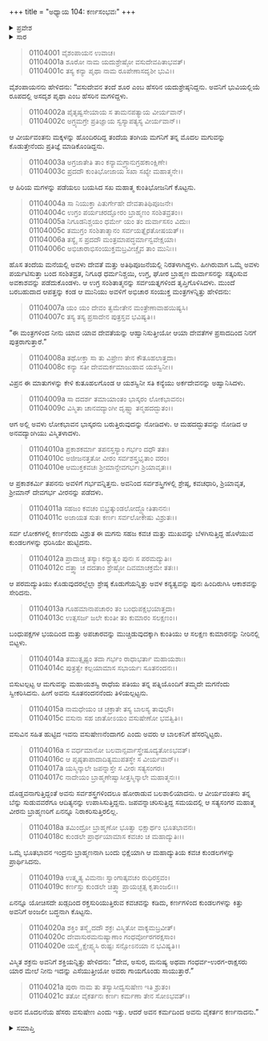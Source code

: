 +++
title = "ಅಧ್ಯಾಯ 104: ಕರ್ಣಸಂಭವಃ"
+++

<details><summary>ಪ್ರವೇಶ</summary>


।।   ಓಂ ಓಂ ನಮೋ ನಾರಾಯಣಾಯ।।   ಶ್ರೀ ವೇದವ್ಯಾಸಾಯ ನಮಃ ।।

ಶ್ರೀ ಕೃಷ್ಣದ್ವೈಪಾಯನ ವೇದವ್ಯಾಸ ವಿರಚಿತ  

**ಶ್ರೀ ಮಹಾಭಾರತ**

**ಆದಿ ಪರ್ವ**

**ಸಂಭವ ಪರ್ವ**

**ಅಧ್ಯಾಯ 104**

</details>


<details><summary>ಸಾರ</summary>

ಯಾದವರ ಅರಸ ಶೂರನು ತನ್ನ ಮಗಳು, ವಸುದೇವನ ತಂಗಿ, ಪೃಥೆಯನ್ನು ತಂಗಿಯ ಮಗ ಕುಂತೀಭೋಜನಿಗೆ ಕೊಟ್ಟಿದ್ದುದು (1-3). ಕುಂತೀಭೋಜನ ಮನೆಯಲ್ಲಿ ದುರ್ವಾಸನ ಆತಿಥ್ಯವನ್ನು ಮಾಡಿ, ಅವನಿಂದ ಮಂತ್ರಗಳನ್ನು ಕುಂತಿಯು ಪಡೆದುದು (4-7). ಕುತೂಹಲದಿಂದ ಸೂರ್ಯನನ್ನು ಆಹ್ವಾನಿಸಲು ಅವನಿಂದ ಮಗ ಕರ್ಣನನ್ನು ಪಡೆದುದು (8-12). ನೀರಿನಲ್ಲಿ ಬಿಡಲ್ಪಟ್ಟ ಕರ್ಣನು ಸೂತನಂದನನೆಂದೂ, ವಸುಷೇಣನೆಂದೂ, ವೈಕರ್ತನನೆಂದೂ ಕರೆಯಿಸಿಕೊಂಡಿದುದು (13-21).

</details>


> 01104001 ವೈಶಂಪಾಯನ ಉವಾಚ।  
01104001a ಶೂರೋ ನಾಮ ಯದುಶ್ರೇಷ್ಠೋ ವಸುದೇವಪಿತಾಭವತ್।  
01104001c ತಸ್ಯ ಕನ್ಯಾ ಪೃಥಾ ನಾಮ ರೂಪೇಣಾಸದೃಶೀ ಭುವಿ।।

ವೈಶಂಪಾಯನನು ಹೇಳಿದನು: “ವಸುದೇವನ ತಂದೆ ಶೂರ ಎಂಬ ಹೆಸರಿನ ಯದುಶ್ರೇಷ್ಠನಿದ್ದನು. ಅವನಿಗೆ ಭುವಿಯಲ್ಲಿಯೆ ರೂಪದಲ್ಲಿ ಅಸದೃಶ ಪೃಥಾ ಎಂಬ ಹೆಸರಿನ ಮಗಳಿದ್ದಳು.

> 01104002a ಪೈತೃಷ್ವಸೇಯಾಯ ಸ ತಾಮನಪತ್ಯಾಯ ವೀರ್ಯವಾನ್।   
01104002c ಅಗ್ರ್ಯಮಗ್ರೇ ಪ್ರತಿಜ್ಞಾಯ ಸ್ವಸ್ಯಾಪತ್ಯಸ್ಯ ವೀರ್ಯವಾನ್।।

ಆ ವೀರ್ಯವಂತನು ಮಕ್ಕಳನ್ನು ಹೊಂದಿರದಿದ್ದ ತಂದೆಯ ತಂಗಿಯ ಮಗನಿಗೆ ತನ್ನ ಮೊದಲ ಮಗುವನ್ನು ಕೊಡುತ್ತೇನೆಂದು ಪ್ರತಿಜ್ಞೆ ಮಾಡಿಕೊಂಡಿದ್ದನು.

> 01104003a ಅಗ್ರಜಾತೇತಿ ತಾಂ ಕನ್ಯಾಮಗ್ರ್ಯಾನುಗ್ರಹಕಾಂಕ್ಷಿಣೇ।  
01104003c ಪ್ರದದೌ ಕುಂತಿಭೋಜಾಯ ಸಖಾ ಸಖ್ಯೇ ಮಹಾತ್ಮನೇ।।

ಆ ಹಿರಿಯ ಮಗಳನ್ನು ಪಡೆಯಲು ಬಯಸಿದ ಸಖ ಮಹಾತ್ಮ ಕುಂತಿಭೋಜನಿಗೆ ಕೊಟ್ಟನು.

> 01104004a ಸಾ ನಿಯುಕ್ತಾ ಪಿತುರ್ಗೇಹೇ ದೇವತಾತಿಥಿಪೂಜನೇ।  
01104004c ಉಗ್ರಂ ಪರ್ಯಚರದ್ಘೋರಂ ಬ್ರಾಹ್ಮಣಂ ಸಂಶಿತವ್ರತಂ।।  
01104005a ನಿಗೂಡನಿಶ್ಚಯಂ ಧರ್ಮೇ ಯಂ ತಂ ದುರ್ವಾಸಸಂ ವಿದುಃ।   
01104005c ತಮುಗ್ರಂ ಸಂಶಿತಾತ್ಮಾನಂ ಸರ್ವಯತ್ನೈರತೋಷಯತ್।।  
01104006a ತಸ್ಯೈ ಸ ಪ್ರದದೌ ಮಂತ್ರಮಾಪದ್ಧರ್ಮಾನ್ವವೇಕ್ಷಯಾ।  
01104006c ಅಭಿಚಾರಾಭಿಸಂಯುಕ್ತಮಬ್ರವೀಚ್ಚೈವ ತಾಂ ಮುನಿಃ।।

ಹೊಸ ತಂದೆಯ ಮನೆಯಲ್ಲಿ ಅವಳು ದೇವತೆ ಮತ್ತು ಅತಿಥಿಪೂಜನೆಯಲ್ಲಿ ನಿರತಳಾಗಿದ್ದಳು. ಹೀಗಿರುವಾಗ ಒಮ್ಮೆ ಅವಳು ಪರ್ಯಟಿಸುತ್ತಾ ಬಂದ ಸಂಶಿತವ್ರತ, ನಿಗೂಢ ಧರ್ಮನಿಶ್ಚಯಿ, ಉಗ್ರ, ಘೋರ ಬ್ರಾಹ್ಮಣ ದುರ್ವಾಸನನ್ನು ಸತ್ಕರಿಸುವ ಅವಕಾಶವನ್ನು ಪಡೆದುಕೊಂಡಳು. ಆ ಉಗ್ರ ಸಂಶಿತಾತ್ಮನನ್ನು ಸರ್ವಯತ್ನಗಳಿಂದ ತೃಪ್ತಿಗೊಳಿಸಿದಳು. ಮುಂದೆ ಬರಬಹುದಾದ ಆಪತ್ತನ್ನು ಕಂಡ ಆ ಮುನಿಯು ಅವಳಿಗೆ ಅಭಿಚಾರ ಸಂಯುಕ್ತ ಮಂತ್ರಗಳನ್ನಿತ್ತು ಹೇಳಿದನು:

> 01104007a ಯಂ ಯಂ ದೇವಂ ತ್ವಮೇತೇನ ಮಂತ್ರೇಣಾವಾಹಯಿಷ್ಯಸಿ।  
01104007c ತಸ್ಯ ತಸ್ಯ ಪ್ರಸಾದೇನ ಪುತ್ರಸ್ತವ ಭವಿಷ್ಯತಿ।।

“ಈ ಮಂತ್ರಗಳಿಂದ ನೀನು ಯಾವ ಯಾವ ದೇವತೆಯನ್ನು ಆಹ್ವಾನಿಸುತ್ತೀಯೋ ಆಯಾ ದೇವತೆಗಳ ಪ್ರಸಾದದಿಂದ ನಿನಗೆ ಪುತ್ರರಾಗುತ್ತಾರೆ.”

> 01104008a ತಥೋಕ್ತಾ ಸಾ ತು ವಿಪ್ರೇಣ ತೇನ ಕೌತೂಹಲಾತ್ತದಾ।  
01104008c ಕನ್ಯಾ ಸತೀ ದೇವಮರ್ಕಮಾಜುಹಾವ ಯಶಸ್ವಿನೀ।।

ವಿಪ್ರನ ಈ ಮಾತುಗಳನ್ನು ಕೇಳಿ ಕುತೂಹಲಗೊಂಡ ಆ ಯಶಸ್ವಿನೀ ಸತಿ ಕನ್ಯೆಯು ಅರ್ಕದೇವನನ್ನು ಅಹ್ವಾನಿಸಿದಳು.

> 01104009a ಸಾ ದದರ್ಶ ತಮಾಯಾಂತಂ ಭಾಸ್ಕರಂ ಲೋಕಭಾವನಂ।  
01104009c ವಿಸ್ಮಿತಾ ಚಾನವದ್ಯಾಂಗೀ ದೃಷ್ಟ್ವಾ ತನ್ಮಹದದ್ಭುತಂ।।

ಆಗ ಅಲ್ಲಿ ಅವಳು ಲೋಕಭಾವನ ಭಾಸ್ಕರನು ಬರುತ್ತಿರುವುದನ್ನು ನೋಡಿದಳು. ಆ ಮಹದದ್ಭುತವನ್ನು ನೋಡಿದ ಆ ಅನವದ್ಯಾಂಗಿಯು ವಿಸ್ಮಿತಳಾದಳು.

> 01104010a ಪ್ರಕಾಶಕರ್ಮಾ ತಪನಸ್ತಸ್ಯಾಂ ಗರ್ಭಂ ದಧೌ ತತಃ।  
01104010c ಅಜೀಜನತ್ತತೋ ವೀರಂ ಸರ್ವಶಸ್ತ್ರಭೃತಾಂ ವರಂ।  
01104010e ಆಮುಕ್ತಕವಚಃ ಶ್ರೀಮಾನ್ದೇವಗರ್ಭಃ ಶ್ರಿಯಾವೃತಃ।।

ಆ ಪ್ರಕಾಶಕರ್ಮಿ ತಪನನು ಅವಳಿಗೆ ಗರ್ಭವನ್ನಿತ್ತನು. ಅವನಿಂದ ಸರ್ವಶಸ್ತ್ರಿಗಳಲ್ಲಿ ಶ್ರೇಷ್ಠ, ಕವಚಧಾರಿ, ಶ್ರಿಯಾವೃತ, ಶ್ರೀಮಾನ್ ದೇವಗರ್ಭ ವೀರನನ್ನು ಪಡೆದಳು.

> 01104011a ಸಹಜಂ ಕವಚಂ ಬಿಭ್ರತ್ಕುಂಡಲೋದ್ದ್ಯೋತಿತಾನನಃ।  
01104011c ಅಜಾಯತ ಸುತಃ ಕರ್ಣಃ ಸರ್ವಲೋಕೇಷು ವಿಶ್ರುತಃ।।

ಸರ್ವ ಲೋಕಗಳಲ್ಲಿ ಕರ್ಣನೆಂದು ವಿಶ್ರುತ ಈ ಮಗನು ಸಹಜ ಕವಚ ಮತ್ತು ಮುಖವನ್ನು ಬೆಳಗಿಸುತ್ತಿದ್ದ ಹೊಳೆಯುವ ಕುಂಡಲಗಳನ್ನು ಧರಿಸಿಯೇ ಹುಟ್ಟಿದನು.

> 01104012a ಪ್ರಾದಾಚ್ಚ ತಸ್ಯಾಃ ಕನ್ಯಾತ್ವಂ ಪುನಃ ಸ ಪರಮದ್ಯುತಿಃ।  
01104012c ದತ್ತ್ವಾ ಚ ದದತಾಂ ಶ್ರೇಷ್ಠೋ ದಿವಮಾಚಕ್ರಮೇ ತತಃ।।

ಆ ಪರಮದ್ಯುತಿಯು ಕೊಡುವುದರಲ್ಲೆಲ್ಲಾ ಶ್ರೇಷ್ಠ ಕೊಡುಗೆಯನ್ನಿತ್ತು ಅವಳ ಕನ್ಯತ್ವವನ್ನು ಪುನಃ ಹಿಂದಿರುಗಿಸಿ ಆಕಾಶವನ್ನು ಸೇರಿದನು.

> 01104013a ಗೂಹಮಾನಾಪಚಾರಂ ತಂ ಬಂಧುಪಕ್ಷಭಯಾತ್ತದಾ।  
01104013c ಉತ್ಸಸರ್ಜ ಜಲೇ ಕುಂತೀ ತಂ ಕುಮಾರಂ ಸಲಕ್ಷಣಂ।।

ಬಂಧುಪಕ್ಷಗಳ ಭಯದಿಂದ ಮತ್ತು ಅಪಚಾರವನ್ನು ಮುಚ್ಚಿಡುವುದಕ್ಕಾಗಿ ಕುಂತಿಯು ಆ ಸಲಕ್ಷಣ ಕುಮಾರನನ್ನು ನೀರಿನಲ್ಲಿ ಬಿಟ್ಟಳು.

> 01104014a ತಮುತ್ಸೃಷ್ಟಂ ತದಾ ಗರ್ಭಂ ರಾಧಾಭರ್ತಾ ಮಹಾಯಶಾಃ।   
01104014c ಪುತ್ರತ್ವೇ ಕಲ್ಪಯಾಮಾಸ ಸಭಾರ್ಯಃ ಸೂತನಂದನಃ।।

ಬಿಸುಟಲ್ಪಟ್ಟ ಆ ಮಗುವನ್ನು ಮಹಾಯಶಸ್ವಿ ರಾಧೆಯ ಪತಿಯು ತನ್ನ ಪತ್ನಿಯೊಂದಿಗೆ ತಮ್ಮದೇ ಮಗನೆಂದು ಸ್ವೀಕರಿಸಿದನು. ಹೀಗೆ ಅವನು ಸೂತನಂದನನೆಂದು ತಿಳಿಯಲ್ಪಟ್ಟನು.

> 01104015a ನಾಮಧೇಯಂ ಚ ಚಕ್ರಾತೇ ತಸ್ಯ ಬಾಲಸ್ಯ ತಾವುಭೌ।  
01104015c ವಸುನಾ ಸಹ ಜಾತೋಽಯಂ ವಸುಷೇಣೋ ಭವತ್ವಿತಿ।।

ವಸುವಿನ ಸಹಿತ ಹುಟ್ಟಿದ ಇವನು ವಸುಷೇಣನೆಂದಾಗಲಿ ಎಂದು ಅವರು ಆ ಬಾಲಕನಿಗೆ ಹೆಸರನ್ನಿಟ್ಟರು.

> 01104016a ಸ ವರ್ಧಮಾನೋ ಬಲವಾನ್ಸರ್ವಾಸ್ತ್ರೇಷೂದ್ಯತೋಽಭವತ್।  
01104016c ಆ ಪೃಷ್ಠತಾಪಾದಾದಿತ್ಯಮುಪತಸ್ಥೇ ಸ ವೀರ್ಯವಾನ್।।  
01104017a ಯಸ್ಮಿನ್ಕಾಲೇ ಜಪನ್ನಾಸ್ತೇ ಸ ವೀರಃ ಸತ್ಯಸಂಗರಃ।  
01104017c ನಾದೇಯಂ ಬ್ರಾಹ್ಮಣೇಷ್ವಾಸೀತ್ತಸ್ಮಿನ್ಕಾಲೇ ಮಹಾತ್ಮನಃ।।

ದೊಡ್ಡವನಾಗುತ್ತಿದ್ದಂತೆ ಅವನು ಸರ್ವಶಸ್ತ್ರಗಳಿಂದಲೂ ಹೋರಾಡುವ ಬಲಶಾಲಿಯಾದನು. ಆ ವೀರ್ಯವಂತನು ತನ್ನ ಬೆನ್ನು ಸುಡುವವರೆಗೂ ಆದಿತ್ಯನನ್ನು ಉಪಾಸಿಸುತ್ತಿದ್ದನು. ಜಪವನ್ನಾಚರಿಸುತ್ತಿದ್ದ ಸಮಯದಲ್ಲಿ ಆ ಸತ್ಯಸಂಗರ ಮಹಾತ್ಮ ವೀರನು ಬ್ರಾಹ್ಮಣರಿಗೆ ಏನನ್ನೂ ನಿರಾಕರಿಸುತ್ತಿರಲಿಲ್ಲ.

> 01104018a ತಮಿಂದ್ರೋ ಬ್ರಾಹ್ಮಣೋ ಭೂತ್ವಾ ಭಿಕ್ಷಾರ್ಥಂ ಭೂತಭಾವನಃ।  
01104018c ಕುಂಡಲೇ ಪ್ರಾರ್ಥಯಾಮಾಸ ಕವಚಂ ಚ ಮಹಾದ್ಯುತಿಃ।।

ಒಮ್ಮೆ ಭೂತಭಾವನ ಇಂದ್ರನು ಬ್ರಾಹ್ಮಣನಾಗಿ ಬಂದು ಭಿಕ್ಷೆಯಾಗಿ ಆ ಮಹಾದ್ಯುತಿಯ ಕವಚ ಕುಂಡಲಗಳನ್ನು ಪ್ರಾರ್ಥಿಸಿದನು.

> 01104019a ಉತ್ಕೃತ್ಯ ವಿಮನಾಃ ಸ್ವಾಂಗಾತ್ಕವಚಂ ರುಧಿರಸ್ರವಂ।  
01104019c ಕರ್ಣಸ್ತು ಕುಂಡಲೇ ಚಿತ್ತ್ವಾ ಪ್ರಾಯಚ್ಛತ್ಸ ಕೃತಾಂಜಲಿಃ।।

ಏನನ್ನೂ ಯೋಚಿಸದೇ ಖಡ್ಗದಿಂದ ರಕ್ತಸುರಿಯುತ್ತಿರುವ ಕವಚವನ್ನು ಕಡಿದು, ಕರ್ಣಗಳಿಂದ ಕುಂಡಲಗಳನ್ನು ಕಿತ್ತು ಅವನಿಗೆ ಅಂಜಲೀ ಬದ್ಧನಾಗಿ ಕೊಟ್ಟನು.

> 01104020a ಶಕ್ತಿಂ ತಸ್ಮೈ ದದೌ ಶಕ್ರಃ ವಿಸ್ಮಿತೋ ವಾಕ್ಯಮಬ್ರವೀತ್।  
01104020c ದೇವಾಸುರಮನುಷ್ಯಾಣಾಂ ಗಂಧರ್ವೋರಗರಕ್ಷಸಾಂ।  
01104020e ಯಸ್ಮೈ ಕ್ಷೇಪ್ಸ್ಯಸಿ ರುಷ್ಟಃ ಸನ್ಸೋಽನಯಾ ನ ಭವಿಷ್ಯತಿ।।

ವಿಸ್ಮಿತ ಶಕ್ರನು ಅವನಿಗೆ ಶಕ್ತಿಯನ್ನಿತ್ತು ಹೇಳಿದನು: “ದೇವ, ಅಸುರ, ಮನುಷ್ಯ ಅಥವಾ ಗಂಧರ್ವ-ಉರಗ-ರಾಕ್ಷಸರು ಯಾರ ಮೇಲೆ ನೀನು ಇದನ್ನು ಎಸೆಯುತ್ತೀಯೋ ಅವರು ಗಾಯಗೊಂಡು ಸಾಯುತ್ತಾರೆ.”

> 01104021a ಪುರಾ ನಾಮ ತು ತಸ್ಯಾಸೀದ್ವಸುಷೇಣ ಇತಿ ಶ್ರುತಂ।  
01104021c ತತೋ ವೈಕರ್ತನಃ ಕರ್ಣಃ ಕರ್ಮಣಾ ತೇನ ಸೋಽಭವತ್।।

ಅವನ ಮೊದಲನೆಯ ಹೆಸರು ವಸುಷೇಣ ಎಂದು ಇತ್ತು. ಆದರೆ ಅವನ ಕರ್ಮದಿಂದ ಅವನು ವೈಕರ್ತನ ಕರ್ಣನಾದನು.”

<details><summary>ಸಮಾಪ್ತಿ</summary>

ಇತಿ ಶ್ರೀ ಮಹಾಭಾರತೇ ಆದಿಪರ್ವಣಿ ಸಂಭವಪರ್ವಣಿ ಕರ್ಣಸಂಭವೇ ಚತುರಾಧಿಕಶತತಮೋಽಧ್ಯಾಯಃ।।  
ಇದು ಶ್ರೀ ಮಹಾಭಾರತದಲ್ಲಿ ಆದಿಪರ್ವದಲ್ಲಿ ಸಂಭವ ಪರ್ವದಲ್ಲಿ ಕರ್ಣಸಂಭವ ಎನ್ನುವ ನೂರಾನಾಲ್ಕನೆಯ ಅಧ್ಯಾಯವು.


</details>

